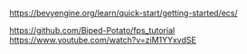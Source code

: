

https://bevyengine.org/learn/quick-start/getting-started/ecs/

https://github.com/Biped-Potato/fps_tutorial
https://www.youtube.com/watch?v=ziM1YYxvdSE

